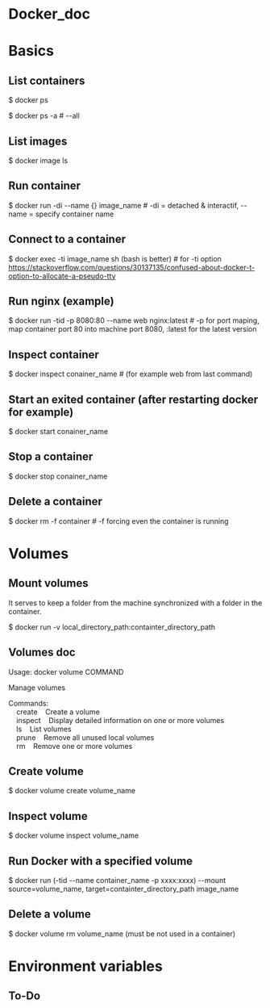 # Docker_doc

# Basics

## List containers

$ docker ps

$ docker ps -a # --all

## List images

$ docker image ls

## Run container

$ docker run -di --name {} image_name # -di = detached & interactif, --name = specify container name

## Connect to a container

$ docker exec -ti image_name sh (bash is better) # for -ti option https://stackoverflow.com/questions/30137135/confused-about-docker-t-option-to-allocate-a-pseudo-tty

## Run nginx (example)

$ docker run -tid -p 8080:80 --name web nginx:latest # -p for port maping, map container port 80 into machine port 8080, :latest for the latest version

## Inspect container

$ docker inspect conainer_name # (for example web from last command)

## Start an exited container (after restarting docker for example)

$ docker start conainer_name

## Stop a container

$ docker stop conainer_name

## Delete a container

$ docker rm -f container # -f forcing even the container is running

# Volumes

## Mount volumes

It serves to keep a folder from the machine synchronized with a folder in the container.

$ docker run -v local_directory_path:containter_directory_path

## Volumes doc
  
Usage:  docker volume COMMAND  
  
Manage volumes  
  
Commands:  
&nbsp;&nbsp;&nbsp; create &nbsp;&nbsp;  Create a volume  
&nbsp;&nbsp;&nbsp; inspect &nbsp;&nbsp; Display detailed information on one or more volumes  
&nbsp;&nbsp;&nbsp; ls &nbsp;&nbsp;  List volumes  
&nbsp;&nbsp;&nbsp; prune &nbsp;&nbsp;  Remove all unused local volumes  
&nbsp;&nbsp;&nbsp; rm &nbsp;&nbsp; Remove one or more volumes  
  
  ## Create volume

  $ docker volume create volume_name

  ## Inspect volume

  $ docker volume inspect volume_name

  ## Run Docker with a specified volume

  $ docker run (-tid --name container_name -p xxxx:xxxx) --mount source=volume_name, target=containter_directory_path image_name

  ## Delete a volume

  $ docker volume rm volume_name (must be not used in a container)


  # Environment variables

  ## To-Do
